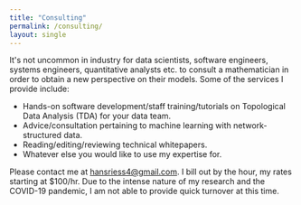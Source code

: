 ```yaml
---
title: "Consulting"
permalink: /consulting/
layout: single
---
```


It's not uncommon in industry for data scientists, software engineers, systems engineers, quantitative analysts etc. to consult a mathematician in order to obtain a new perspective on their models. Some of the services I provide include:

* Hands-on software development/staff training/tutorials on Topological Data Analysis (TDA) for your data team.
* Advice/consultation pertaining to machine learning with network-structured data.
* Reading/editing/reviewing technical whitepapers.
* Whatever else you would like to use my expertise for.

 Please contact me at [hansriess4@gmail.com](mailto:hansriess4@gmail.com). I bill out by the hour, my rates starting at $100/hr. Due to the intense nature of my research and the COVID-19 pandemic, I am not able to provide quick turnover at this time.